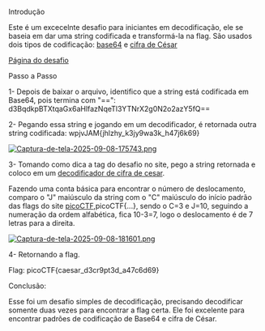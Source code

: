 Introdução

Este é um excecelnte desafio para iniciantes em decodificação, ele se baseia em dar uma string codificada e transformá-la na flag.
São usados dois tipos de codificação: [base64](https://pt.wikipedia.org/wiki/Base64) e [cifra de César](https://pt.wikipedia.org/wiki/Cifra_de_C%C3%A9sar)

[Página do desafio](https://play.picoctf.org/practice/challenge/418)

Passo a Passo

1- Depois de baixar o arquivo, identifico que a string está codificada em Base64, pois termina com "==":
d3BqdkpBTXtqaGx6aHlfazNqeTl3YTNrX2g0N2o2azY5fQ==

2- Pegando essa string e jogando em um decodificador, é retornada outra string codificada:
wpjvJAM{jhlzhy_k3jy9wa3k_h47j6k69}

[![Captura-de-tela-2025-09-08-175743.png](https://i.postimg.cc/tT199HPM/Captura-de-tela-2025-09-08-175743.png)](https://postimg.cc/qhdPGS1s)

3- Tomando como dica a tag do desafio no site, pego a string retornada e coloco em um [decodificador de cifra de cesar](https://site112.com/cifra-de-cesar-codificar-descodificar).

Fazendo uma conta básica para encontrar o número de deslocamento, comparo o "J" maiúsculo da string com o "C" maiúsculo do início padrão das flags do site [picoCTF](https://play.picoctf.org/),picoCTF{...}, sendo o C=3 e J=10,
seguindo a numeração da ordem alfabética, fica 10-3=7, logo o deslocamento é de 7 letras para a direita.

[![Captura-de-tela-2025-09-08-181601.png](https://i.postimg.cc/L8NSfs3W/Captura-de-tela-2025-09-08-181601.png)](https://postimg.cc/QF9vZhPg)

4- Retornando a flag.


Flag: picoCTF{caesar_d3cr9pt3d_a47c6d69}



Conclusão:

Esse foi um desafio simples de decodificação, precisando decodificar somente duas vezes para encontrar a flag certa.
Ele foi excelente para encontrar padrões de codificação de Base64 e cifra de César.






